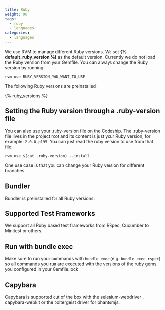 ```yaml
---
title: Ruby
weight: 90
tags:
  - ruby
  - languages
categories:
  - languages
---
```

We use RVM to manage different Ruby versions. We set <strong>{% default_ruby_version %}</strong> as the default version. Currently we do not load the Ruby version from your Gemfile. You can always change the Ruby version by running:

```shell
rvm use RUBY_VERSION_YOU_WANT_TO_USE
```

The following Ruby versions are preinstalled

{% ruby_versions %}

## Setting the Ruby version through a .ruby-version file
You can also use your .ruby-version file on the Codeship. The .ruby-version file lives in the project root and its content is just your Ruby version, for example: `2.0.0-p195`. You can just read the ruby version to use from that file:

```shell
rvm use $(cat .ruby-version) --install
```

One use case is that you can change your Ruby version for different branches.

## Bundler
Bundler is preinstalled for all Ruby versions.

## Supported Test Frameworks
We support all Ruby based test frameworks from RSpec, Cucumber to Minitest or others.

## Run with bundle exec
Make sure to run your commands with `bundle exec` (e.g. `bundle exec rspec`) so all commands you run are executed with the versions of the ruby gems you configured in your Gemfile.lock

## Capybara
Capybara is supported out of the box with the selenium-webdriver , capybara-webkit or the poltergeist driver for phantomjs.
